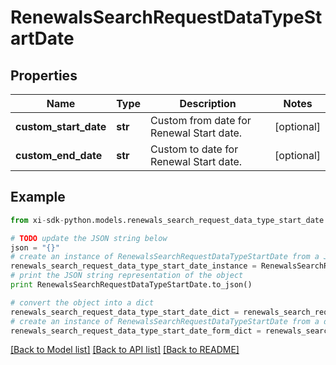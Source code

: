 # RenewalsSearchRequestDataTypeStartDate


## Properties

Name | Type | Description | Notes
------------ | ------------- | ------------- | -------------
**custom_start_date** | **str** | Custom from date for Renewal Start date. | [optional] 
**custom_end_date** | **str** | Custom to date for Renewal Start date. | [optional] 

## Example

```python
from xi-sdk-python.models.renewals_search_request_data_type_start_date import RenewalsSearchRequestDataTypeStartDate

# TODO update the JSON string below
json = "{}"
# create an instance of RenewalsSearchRequestDataTypeStartDate from a JSON string
renewals_search_request_data_type_start_date_instance = RenewalsSearchRequestDataTypeStartDate.from_json(json)
# print the JSON string representation of the object
print RenewalsSearchRequestDataTypeStartDate.to_json()

# convert the object into a dict
renewals_search_request_data_type_start_date_dict = renewals_search_request_data_type_start_date_instance.to_dict()
# create an instance of RenewalsSearchRequestDataTypeStartDate from a dict
renewals_search_request_data_type_start_date_form_dict = renewals_search_request_data_type_start_date.from_dict(renewals_search_request_data_type_start_date_dict)
```
[[Back to Model list]](../README.md#documentation-for-models) [[Back to API list]](../README.md#documentation-for-api-endpoints) [[Back to README]](../README.md)



